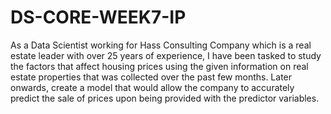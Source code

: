 # DS-CORE-WEEK7-IP

As a Data Scientist working for Hass Consulting Company which is a real estate leader with over 25 years of experience, I have been tasked to study the factors that affect housing prices using the given information on real estate properties that was collected over the past few months. Later onwards, create a model that would allow the company to accurately predict the sale of prices upon being provided with the predictor variables. 
